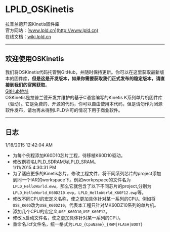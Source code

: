 # LPLD_OSKinetis
拉普兰德开源Kinetis固件库   
官方网站：[www.lpld.cn](http://www.lpld.cn)   
在线文档：[wiki.lpld.cn](http://wiki.lpld.cn)   

***
## 欢迎使用OSKinetis
我们将OSKinetis代码托管到GitHub，并随时保持更新。你可以在这里获取最新版本的固件库，**但是这是开发版本，如果你需要获取我们正式发布的稳定版本，请直接到我们的官网获取**。   
[GitHub地址](https://github.com/LPLDTeam/LPLD_OSKinetis/)  
OSKinetis是拉普兰德开发并维护的基于C语言编写的Kinetis K系列单片机固件库（驱动）。它是免费的、开源的代码，你可以自由使用本代码，但是请勿作为闭源软件发布，请勿再未得到LPLD许可的情况下用于商业软件。

***
## 日志 ##
1/18/2015 12:42:04 AM   
- 为每个例程添加K60D10芯片工程，待移植K60D10驱动。  
- 修改例程名LPLD_SDRAM为LPLD_SRAM。  
1/11/2015 4:30:31 PM  
- 为了适应更多的Kinetis芯片，修改工程文件，将不同系列芯片的project添加到同一个IAR的workspace下。例如workpspace的文件名为`LPLD_HelloWorld.eww`，那么它就包含了以下不同芯片的project,分别为`LPLD_HelloWorld_K60DZ10.ewp`，`LPLD_HelloWorld_K60F12.ewp`等。  
- 修改不同CPU的宏定义名称，使之更加具体针对某一系列的CPU。例如将`USE_K60D`改为`USE_K60DZ10`，代表本工程只针对MK60DZ10系列的单片机。  
- 添加几个CPU的宏定义:`USE_K60D10`,`USE_K60F12`。  
- 修改.s启动文件名，使之更加具体针对某一系列的CPU。  
- 重命名.icf文件名，统一格式为`LPLD_{CpuName}_{RAM|FLASH|BOOT}`


